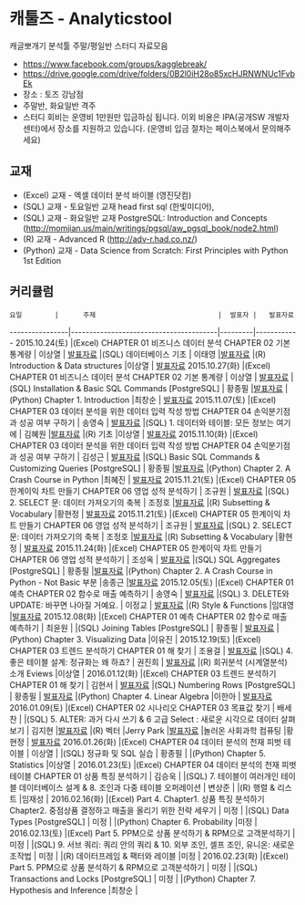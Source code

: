 # 캐툴즈 - Analyticstool

캐글뽀개기 분석툴 주말/평일반 스터디 자료모음

* https://www.facebook.com/groups/kagglebreak/
* https://drive.google.com/drive/folders/0B2l0iH28o85xcHJRNWNUc1FvbEk
* 장소 : 토즈 강남점 
* 주말반, 화요일반 격주
* 스터디 회비는 운영비 1만원만 입금하심 됩니다. 이외 비용은 IPA(공개SW 개발자센터)에서 장소를 지원하고 있습니다.
(운영비 입금 절차는 페이스북에서 문의해주세요)

## 교재
* (Excel) 교재 - 엑셀 데이터 분석 바이블 (영진닷컴) 
* (SQL) 교재 - 토요일반 교재 head first sql (한빛미디어), 
* (SQL) 교재 - 화요일반 교재 PostgreSQL: Introduction and Concepts (http://momjian.us/main/writings/pgsql/aw_pgsql_book/node2.html) 
* (R) 교재 - Advanced R (http://adv-r.had.co.nz/) 
* (Python) 교재 - Data Science from Scratch: First Principles with Python 1st Edition


## 커리큘럼
    요일        |      주제                              |  발표자 |   발표자료
----------------|----------------------------------------|---------|------------
2015.10.24(토)  |(Excel) CHAPTER 01 비즈니스 데이터 분석  CHAPTER 02 기본 통계량 | 이상열 | [발표자료](https://github.com/KaggleBreak/analyticstool/blob/master/part1/excel/week1/%EC%BA%90%EA%B8%80%EB%BD%80%EA%B0%9C%EA%B8%B0_%EB%B6%84%EC%84%9D%ED%88%B4_%ED%8C%8C%ED%8A%B81_Chap1,2.pptx)
                |(SQL) 데이터베이스 기초 | 이태영 |[발표자료](https://github.com/KaggleBreak/analyticstool/blob/master/part1/sql/week1_%EC%A3%BC%EB%A7%90/20151024_Database.pptx)
                |(R) Introduction & Data structures                                       |이상열 | [발표자료](http://nbviewer.ipython.org/github/kagglebreak/analyticstool/blob/master/part1/R/1.datastructures/kaggle_datastructures.ipynb)
2015.10.27(화)  |(Excel) CHAPTER 01 비즈니스 데이터 분석  CHAPTER 02 기본 통계량 | 이상열 | [발표자료](https://github.com/KaggleBreak/analyticstool/blob/master/part1/excel/week1/%EC%BA%90%EA%B8%80%EB%BD%80%EA%B0%9C%EA%B8%B0_%EB%B6%84%EC%84%9D%ED%88%B4_%ED%8C%8C%ED%8A%B81_Chap1,2.pptx)
                |(SQL) Installation & Basic SQL Commands [PostgreSQL] | 황종필 |[발표자료](https://github.com/KaggleBreak/analyticstool/blob/master/part1/sql/week1_%ED%8F%89%EC%9D%BC/SQL%20for%20PostgreSQL-1.pdf)
                |(Python) Chapter 1. Introduction                                       |최창순 | [발표자료](http://nbviewer.ipython.org/github/kagglebreak/analyticstool/blob/master/part1/python/Week1/20151027_Python_Chapter1.ipynb)
2015.11.07(토)  |(Excel) CHAPTER 03 데이터 분석을 위한 데이터 입력 작성 방법  CHAPTER 04 손익분기점과 성공 여부 구하기 | 송영숙 | [발표자료](https://github.com/KaggleBreak/analyticstool/blob/master/part1/excel/week2/excel%20tools%20youngsooksong%20(1).pdf)
                |(SQL) 1. 데이터와 테이블: 모든 정보는 여기에 | 김혜원 |[발표자료](https://github.com/KaggleBreak/analyticstool/blob/master/part1/sql/week2_%EC%A3%BC%EB%A7%90/20151107_MySQL_Ch1.ppt)
                |(R) 기초                                       |이상열 | [발표자료](http://nbviewer.ipython.org/github/kagglebreak/analyticstool/blob/master/part1/R/2.R%EA%B8%B0%EC%B4%88/R_%EA%B8%B0%EC%B4%88.ipynb)
2015.11.10(화)  |(Excel) CHAPTER 03 데이터 분석을 위한 데이터 입력 작성 방법  CHAPTER 04 손익분기점과 성공 여부 구하기 | 김성근 | [발표자료](https://github.com/KaggleBreak/analyticstool/blob/master/part1/excel/week2/excel%20tools%20youngsooksong%20(1).pdf)
                |(SQL) Basic SQL Commands & Customizing Queries [PostgreSQL] | 황종필 |[발표자료](https://github.com/KaggleBreak/analyticstool/blob/master/part1/sql/week2_%ED%8F%89%EC%9D%BC/SQL%20for%20PostgreSQL-2.pdf)
                |(Python) Chapter 2. A Crash Course in Python                                       |최혜진 | [발표자료](https://github.com/KaggleBreak/analyticstool/blob/master/part1/python/Week2/Python_02_A%20Crash%20Course%20in%20Python.pdf)
2015.11.21(토)  |(Excel) CHAPTER 05 한계이익 차트 만들기  CHAPTER 06 영업 성적 분석하기 | 조규원 | [발표자료](https://github.com/KaggleBreak/analyticstool/blob/master/part1/excel/week3/ch.05_%ED%95%9C%EA%B3%84%EC%9D%B4%EC%9D%B5%20%EC%B0%A8%ED%8A%B8%20%EB%A7%8C%EB%93%A4%EA%B8%B0_chogyuwon_20151120.pdf)
                |(SQL) 2. SELECT 문: 데이터 가져오기의 축복 | 조정호 |[발표자료](https://github.com/KaggleBreak/analyticstool/blob/master/part1/sql/week3_%EC%A3%BC%EB%A7%90/SELECT%20Statement_20151121.sql)
                |(R) Subsetting & Vocabulary                                       |황현정 | [발표자료](https://github.com/KaggleBreak/analyticstool/blob/master/part1/R/3.Subsetting/R_part1_3rd.pdf)
2015.11.21(토)  |(Excel) CHAPTER 05 한계이익 차트 만들기  CHAPTER 06 영업 성적 분석하기 | 조규원 | [발표자료](https://github.com/KaggleBreak/analyticstool/blob/master/part1/excel/week3/ch.05_%ED%95%9C%EA%B3%84%EC%9D%B4%EC%9D%B5%20%EC%B0%A8%ED%8A%B8%20%EB%A7%8C%EB%93%A4%EA%B8%B0_chogyuwon_20151120.pdf)
                |(SQL) 2. SELECT 문: 데이터 가져오기의 축복 | 조정호 |[발표자료](https://github.com/KaggleBreak/analyticstool/blob/master/part1/sql/week3_%EC%A3%BC%EB%A7%90/SELECT%20Statement_20151121.sql)
                |(R) Subsetting & Vocabulary                                       |황현정 | [발표자료](https://github.com/KaggleBreak/analyticstool/blob/master/part1/R/3.Subsetting/R_part1_3rd.pdf)
2015.11.24(화)  |(Excel) CHAPTER 05 한계이익 차트 만들기  CHAPTER 06 영업 성적 분석하기 | 조성옥 | [발표자료](https://github.com/KaggleBreak/analyticstool/blob/master/part1/excel/week3/ch.05_%ED%95%9C%EA%B3%84%EC%9D%B4%EC%9D%B5%20%EC%B0%A8%ED%8A%B8%20%EB%A7%8C%EB%93%A4%EA%B8%B0_chogyuwon_20151120.pdf)
                |(SQL) SQL Aggregates [PostgreSQL] | 황종필 |[발표자료](https://github.com/KaggleBreak/analyticstool/blob/master/part1/sql/week3_%ED%8F%89%EC%9D%BC/SQL%20for%20PostgreSQL-3.pptx)
                |(Python) Chapter 2. A Crash Course in Python - Not Basic 부분                                      |송종근 |[발표자료](https://github.com/KaggleBreak/analyticstool/tree/master/part1/python/Week3)
2015.12.05(토)  |(Excel) CHAPTER 01 예측  CHAPTER 02 함수로 매출 예측하기 | 송영숙 | [발표자료](https://github.com/KaggleBreak/analyticstool/blob/master/part1/excel/week4/%EC%97%91%EC%85%80%EB%B6%84%EC%84%9D1205-%EC%86%A1%EC%98%81%EC%88%99-2.pdf)
                |(SQL) 3. DELETE와 UPDATE: 바꾸면 나아질 거예요. | 이정교 | [발표자료](https://github.com/KaggleBreak/analyticstool/blob/master/part1/sql/week4_%EC%A3%BC%EB%A7%90/%5Bsql%5D%20%EB%B0%9C%ED%91%9C%EC%9E%90%EB%A3%8C%5B%EC%9D%B4%EC%A0%95%EA%B5%90%5D.pptx) 
                |(R) Style & Functions                                     |임대영 |[발표자료](https://github.com/KaggleBreak/analyticstool/tree/master/part1/R/4.functions)
2015.12.08(화)  |(Excel) CHAPTER 01 예측  CHAPTER 02 함수로 매출 예측하기 | 최윤원 |                 |(SQL) Joining Tables [PostgreSQL] | 황종필 | [발표자료](https://github.com/KaggleBreak/analyticstool/tree/master/part1/sql/week4_%ED%8F%89%EC%9D%BC)
                |(Python) Chapter 3. Visualizing Data                                     |이유진 | 
2015.12.19(토)  |(Excel) CHAPTER 03 트렌드 분석하기   CHAPTER 01 해 찾기 | 조용걸 | [발표자료](https://github.com/KaggleBreak/analyticstool/tree/master/part1/excel/week5)
                |(SQL) 4. 좋은 테이블 설계: 정규화는 왜 하죠? | 권진희 | [발표자료](https://github.com/KaggleBreak/analyticstool/blob/master/part1/sql/week5_%EC%A3%BC%EB%A7%90/HeadFirstSQL4%EC%9E%A5%EC%A0%95%EA%B7%9C%ED%99%94.pdf)
                |(R) 회귀분석 (시계열분석) 소개 Eviews                                    |이상열 |
2016.01.12(화)  |(Excel) CHAPTER 03 트렌드 분석하기   CHAPTER 01 해 찾기 | 김현서 | [발표자료](https://github.com/KaggleBreak/analyticstool/blob/master/part1/excel/week6/Chapter%2003%20(1).pptx)
                |(SQL) Numbering Rows [PostgreSQL] | 황종필 | [발표자료](https://github.com/KaggleBreak/analyticstool/blob/master/part1/sql/week5_%ED%8F%89%EC%9D%BC/SQL%20for%20PostgreSQL-5%20(1).pdf)
                |(Python) Chapter 4. Linear Algebra                                     |이한아 | [발표자료](https://github.com/KaggleBreak/analyticstool/blob/master/part1/python/week4/Linear%20Algebra.pptx)
2016.01.09(토)  |(Excel) CHAPTER 02 시나리오   CHAPTER 03 목표값 찾기 | 배세찬 | 
                |(SQL) 5. ALTER: 과거 다시 쓰기 & 6 고급 Select : 새로운 시각으로 데이터 살펴보기 | 김지현 |[발표자료](https://github.com/KaggleBreak/analyticstool/blob/master/part1/sql/week6_%EC%A3%BC%EB%A7%90/SQL_ALTER_%EA%B3%A0%EA%B8%89SELECT%EB%AC%B8(2).pptx)
                |(R) 벡터                                     |Jerry Park |[발표자료](https://github.com/KaggleBreak/analyticstool/blob/master/part1/R/5.Vectors/2.%EB%B2%A1%ED%84%B0.html)
                |놀러온 사회과학 컴퓨팅                                     |황현정 | [발표자료](https://github.com/KaggleBreak/analyticstool/blob/master/part1/%ED%8A%B9%EA%B0%95/computational%20social%20science.pptx)
2016.01.26(화)  |(Excel) CHAPTER 04 데이터 분석의 천재 피벗 테이블  | 이상열 | 
                |(SQL) 정규화 및 SQL 실습 | 황종필 |
                |(Python) Chapter 5. Statistics                                    |이상열 |
2016.01.23(토)  |(Excel) CHAPTER 04 데이터 분석의 천재 피벗 테이블  CHAPTER 01 상품 특징 분석하기 | 김승욱 | 
                |(SQL) 7. 테이블이 여러개인 테이블 데이터베이스 설계 & 8. 조인과 다중 테이블 오퍼레이션 | 변상준 |
                |(R) 행렬 & 리스트                                     |임재성 |
2016.02.16(화)  |(Excel) Part 4. Chapter1. 상품 특징 분석하기 Chapter2. 중점상품 결정하고 매출을 올리기 위한 전략 세우기 | 미정 | 
                |(SQL) Data Types [PostgreSQL] | 미정 |
                |(Python) Chapter 6. Probability                                     |미정 |
2016.02.13(토)  |(Excel) Part 5. PPM으로 상품 분석하기 & RPM으로 고객분석하기 | 미정 | 
                |(SQL) 9. 서브 쿼리: 쿼리 안의 쿼리 & 10. 외부 조인, 셀프 조인, 유니온: 새로운 조작법 | 미정 |
                |(R) 데이터프레임 & 팩터와 레이블                                     |미정 |
2016.02.23(화)  |(Excel) Part 5. PPM으로 상품 분석하기 & RPM으로 고객분석하기 | 미정 | 
                |(SQL) Transactions and Locks [PostgreSQL] | 미정 |
                |(Python) Chapter 7. Hypothesis and Inference                                     |최창순 |
                                                                
                                


                

